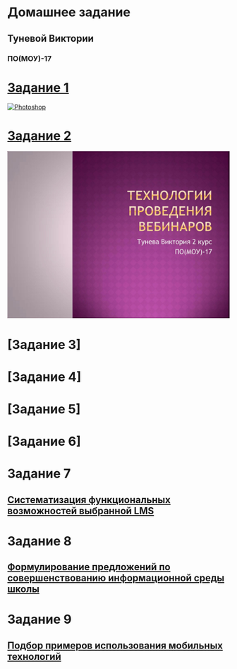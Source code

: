 
# Домашнее задание

## Туневой Виктории

### ПО(МОУ)-17

# [Задание 1](Task1.md)

[![Photoshop](http://img.youtube.com/vi/U0T4Ou0JZQA/0.jpg)](http://www.youtube.com/watch?v=U0T4Ou0JZQA)

# [Задание 2](https://www.dropbox.com/s/m6j5pc1bc0d2b9p/Tuneva_Viktoria.pptx?dl=0)

[![Photoshop](19-40-07-p.jpeg)](https://www.dropbox.com/s/m6j5pc1bc0d2b9p/Tuneva_Viktoria.pptx?dl=0)

# [Задание 3]

# [Задание 4]

# [Задание 5]

# [Задание 6]

# Задание 7

## [Систематизация функциональных возможностей выбранной LMS](task7.md)

# Задание 8

## [Формулирование предложений по совершенствованию информационной среды школы ](task8.md)

# Задание 9

## [Подбор примеров использования мобильных технологий](task9.md)
